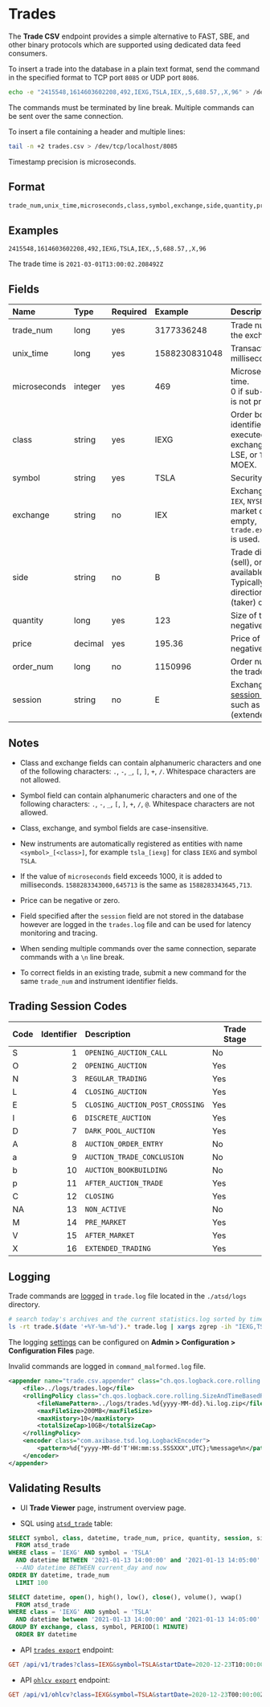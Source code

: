 # Trades

The **Trade CSV** endpoint provides a simple alternative to FAST, SBE, and other binary protocols which are supported using dedicated data feed consumers.

To insert a trade into the database in a plain text format, send the command in the specified format to TCP port `8085` or UDP port `8086`.

```bash
echo -e "2415548,1614603602208,492,IEXG,TSLA,IEX,,5,688.57,,X,96" > /dev/tcp/atsd_hostname/8085
```

The commands must be terminated by line break. Multiple commands can be sent over the same connection.

To insert a file containing a header and multiple lines:

```bash
tail -n +2 trades.csv > /dev/tcp/localhost/8085
```

Timestamp precision is microseconds.

## Format

```bash
trade_num,unix_time,microseconds,class,symbol,exchange,side,quantity,price,order_num[,session][,field-1,..field-N]
```

## Examples

```ls
2415548,1614603602208,492,IEXG,TSLA,IEX,,5,688.57,,X,96
```

The trade time is `2021-03-01T13:00:02.208492Z`

## Fields

|Name|Type|Required|Example|Description|
|:---|:---|:---|:---|:---|
|trade_num|long|yes|3177336248| Trade number assigned by the exchange.|
|unix_time|long|yes|1588230831048| Transaction time in Unix milliseconds.|
|microseconds|integer|yes|469| Microsecond part of the trade time. <br>0 if sub-millisecond precision is not provided by data feed.|
|class|string|yes|IEXG| Order book (market) system identifier where trade is executed such as `IEXG` for IEX exchange, `SETS`/`SEAQ`/`IOB` for LSE, or `TQBR`/`TQCB`/`CETS` for MOEX.|
|symbol|string|yes|TSLA| Security symbol.|
|exchange|string|no|IEX| Exchange [identifier](https://www.iso20022.org/market-identifier-codes), such as `IEX`, `NYSE`, `LSE`, `MOEX`, or a market data provider name. If empty, `trade.exchange.default.value` is used.|
|side|string|no|B| Trade direction: `B` (buy), `S` (sell), or empty, if not available in the data feed. Typically based on the direction of the initiating (taker) order.|
|quantity|long|yes|123| Size of the trade. Non-negative.|
|price|decimal|yes|195.36| Price of the trade. Can be negative.|
|order_num|long|no|1150996| Order number which initiated the trade (taker).|
|session|string|no|E| Exchange-specific [trading session and auction code](#trading-session-codes), such as `N` (normal) or `X` (extended).|

## Notes

* Class and exchange fields can contain alphanumeric characters and one of the following characters: `.`, `-`, `_`, `[`, `]`, `+`, `/`. Whitespace characters are not allowed.

* Symbol field can contain alphanumeric characters and one of the following characters: `.`, `-`, `_`, `[`, `]`, `+`, `/`, `@`. Whitespace characters are not allowed.

* Class, exchange, and symbol fields are case-insensitive.

* New instruments are automatically registered as entities with name `<symbol>_[<class>]`, for example `tsla_[iexg]` for class `IEXG` and symbol `TSLA`.

* If the value of `microseconds` field exceeds 1000, it is added to milliseconds. `1588283343000,645713` is the same as `1588283343645,713`.

* Price can be negative or zero.

* Field specified after the `session` field are not stored in the database however are logged in the `trades.log` file and can be used for latency monitoring and tracing.

* When sending multiple commands over the same connection, separate commands with a `\n` line break.

* To correct fields in an existing trade, submit a new command for the same `trade_num` and instrument identifier fields.

## Trading Session Codes

| Code | Identifier | Description | Trade Stage |
|:---|---:|:---|---|
| S | 1 | `OPENING_AUCTION_CALL` | No |
| O | 2 | `OPENING_AUCTION` | Yes |
| N | 3 | `REGULAR_TRADING` | Yes |
| L | 4 | `CLOSING_AUCTION` | Yes |
| E | 5 | `CLOSING_AUCTION_POST_CROSSING` | Yes |
| I | 6 | `DISCRETE_AUCTION` | Yes |
| D | 7 | `DARK_POOL_AUCTION` | Yes |
| A | 8 | `AUCTION_ORDER_ENTRY` | No |
| a | 9 | `AUCTION_TRADE_CONCLUSION` | No |
| b | 10 | `AUCTION_BOOKBUILDING` | No |
| p | 11 | `AFTER_AUCTION_TRADE` | Yes |
| C | 12 | `CLOSING` | Yes |
| NA | 13 | `NON_ACTIVE` | No |
| M | 14 | `PRE_MARKET` | Yes |
| V | 15 | `AFTER_MARKET` | Yes |
| X | 16 | `EXTENDED_TRADING` | Yes |

## Logging

Trade commands are [logged](../administration/logging.md) in `trade.log` file located in the `./atsd/logs` directory.

```sh
# search today's archives and the current statistics.log sorted by time
ls -rt trade.$(date '+%Y-%m-%d').* trade.log | xargs zgrep -ih "IEXG,TSLA"
```

The logging [settings](../administration/logging.md) can be configured on **Admin > Configuration > Configuration Files** page.

Invalid commands are logged in `command_malformed.log` file.

```xml
<appender name="trade.csv.appender" class="ch.qos.logback.core.rolling.RollingFileAppender">
    <file>../logs/trades.log</file>
    <rollingPolicy class="ch.qos.logback.core.rolling.SizeAndTimeBasedRollingPolicy">
        <fileNamePattern>../logs/trades.%d{yyyy-MM-dd}.%i.log.zip</fileNamePattern>
        <maxFileSize>200MB</maxFileSize>
        <maxHistory>10</maxHistory>
        <totalSizeCap>10GB</totalSizeCap>
    </rollingPolicy>
    <encoder class="com.axibase.tsd.log.LogbackEncoder">
        <pattern>%d{"yyyy-MM-dd'T'HH:mm:ss.SSSXXX",UTC};%message%n</pattern>
    </encoder>
</appender>
```

## Validating Results

* UI **Trade Viewer** page, instrument overview page.

* SQL using [`atsd_trade`](./sql.md#atsd_trade-table) table:

```sql
SELECT symbol, class, datetime, trade_num, price, quantity, session, side, order_num
  FROM atsd_trade
WHERE class = 'IEXG' AND symbol = 'TSLA'
  AND datetime BETWEEN '2021-01-13 14:00:00' and '2021-01-13 14:05:00'
  --AND datetime BETWEEN current_day and now
ORDER BY datetime, trade_num
  LIMIT 100
```

```sql
SELECT datetime, open(), high(), low(), close(), volume(), vwap()
  FROM atsd_trade
WHERE class = 'IEXG' AND symbol = 'TSLA'
  AND datetime between '2021-01-13 14:00:00' and '2021-01-13 14:05:00'
GROUP BY exchange, class, symbol, PERIOD(1 MINUTE)
  ORDER BY datetime
```

* API [`trades export`](./trades-export.md) endpoint:

```elm
GET /api/v1/trades?class=IEXG&symbol=TSLA&startDate=2020-12-23T10:00:00Z&endDate=2020-12-24T11:00:00Z
```

* API [`ohlcv export`](./ohlcv-export.md) endpoint:

```elm
GET /api/v1/ohlcv?class=IEXG&symbol=TSLA&startDate=2020-12-23T00:00:00Z&endDate=2020-12-24T00:00:00Z&period=15%20MINUTE
```